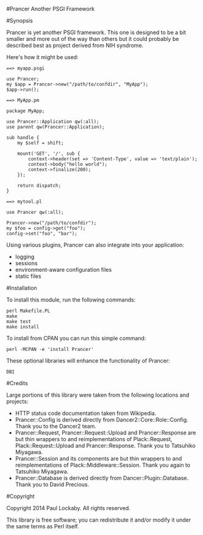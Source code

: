 #Prancer
Another PSGI Framework

#Synopsis

Prancer is yet another PSGI framework. This one is designed to be a bit smaller
and more out of the way than others but it could probably be described best as 
project derived from NIH syndrome.

Here's how it might be used:

    ==> myapp.psgi

    use Prancer;
    my $app = Prancer->new("/path/to/confdir", "MyApp");
    $app->run();

    ==> MyApp.pm

    package MyApp;

    use Prancer::Application qw(:all);
    use parent qw(Prancer::Application);

    sub handle {
        my $self = shift;

        mount('GET', '/', sub {
            context->header(set => 'Content-Type', value => 'text/plain');
            context->body("hello world");
            context->finalize(200);
        });

        return dispatch;
    }

    ==> mytool.pl

    use Prancer qw(:all);

    Prancer->new("/path/to/confdir");
    my $foo = config->get("foo");
    config->set("foo", "bar");

Using various plugins, Prancer can also integrate into your application:

* logging
* sessions
* environment-aware configuration files
* static files


#Installation

To install this module, run the following commands:

    perl Makefile.PL
    make
    make test
    make install

To install from CPAN you can run this simple command:

    perl -MCPAN -e 'install Prancer'

These optional libraries will enhance the functionality of Prancer:

    DBI

#Credits

Large portions of this library were taken from the following locations and
projects:

- HTTP status code documentation taken from Wikipedia.
- Prancer::Config is derived directly from Dancer2::Core::Role::Config. Thank
  you to the Dancer2 team.
- Prancer::Request, Prancer::Request::Upload and Prancer::Response are but thin
  wrappers to and reimplementations of Plack::Request, Plack::Request::Upload
  and Prancer::Response. Thank you to Tatsuhiko Miyagawa.
- Prancer::Session and its components are but thin wrappers to and
  reimplementations of Plack::Middleware::Session. Thank you again to Tatsuhiko
  Miyagawa.
- Prancer::Database is derived directly from Dancer::Plugin::Database. Thank
  you to David Precious.

#Copyright

Copyright 2014 Paul Lockaby. All rights reserved.

This library is free software; you can redistribute it and/or modify it under
the same terms as Perl itself.

